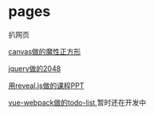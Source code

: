 # pages
扒网页

[canvas做的魔性正方形](./magicalCanvas.html)

[jquery做的2048](./2048)

[用reveal.js做的课程PPT](./reveal)

[vue-webpack做的todo-list](./vw),暂时还在开发中